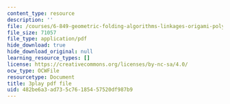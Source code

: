 ```yaml
---
content_type: resource
description: ''
file: /courses/6-849-geometric-folding-algorithms-linkages-origami-polyhedra-fall-2012/482be6a3ad735c76185457520df987b9_wctRwpa6j4.pdf
file_size: 71057
file_type: application/pdf
hide_download: true
hide_download_original: null
learning_resource_types: []
license: https://creativecommons.org/licenses/by-nc-sa/4.0/
ocw_type: OCWFile
resourcetype: Document
title: 3play pdf file
uid: 482be6a3-ad73-5c76-1854-57520df987b9
---
```

